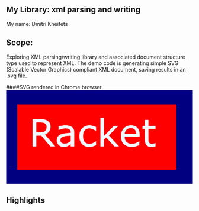 ## My Library: xml parsing and writing
My name: Dmitri Kheifets

## Scope:
Exploring XML parsing/writing library and associated document structure type used to represent XML.
The demo code is generating simple SVG (Scalable Vector Graphics) compliant XML document, saving results in an .svg file.

  ####SVG rendered in Chrome browser
  ![racket.png][racket.png]

##

## Highlights

<!-- Links -->
[racket.png]: ./racket.png
[racket.svg]: ./racket.svg
[image_source]: http://www.beaglebuddy.com/content/pages/javadocs/index.html?com/beaglebuddy/id3/v23/ID3v23TagHeader.html
